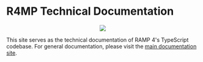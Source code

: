 # R4MP Technical Documentation

<p align="center"><img src="https://raw.githubusercontent.com/ramp4-pcar4/ramp4-pcar4/main/assets/logo.svg"></p>

This site serves as the technical documentation of RAMP 4's TypeScript codebase. For general documentation, please visit the [main documentation site](https://ramp4-pcar4.github.io/ramp4-pcar4/{{ramp-version}}/docs/).
